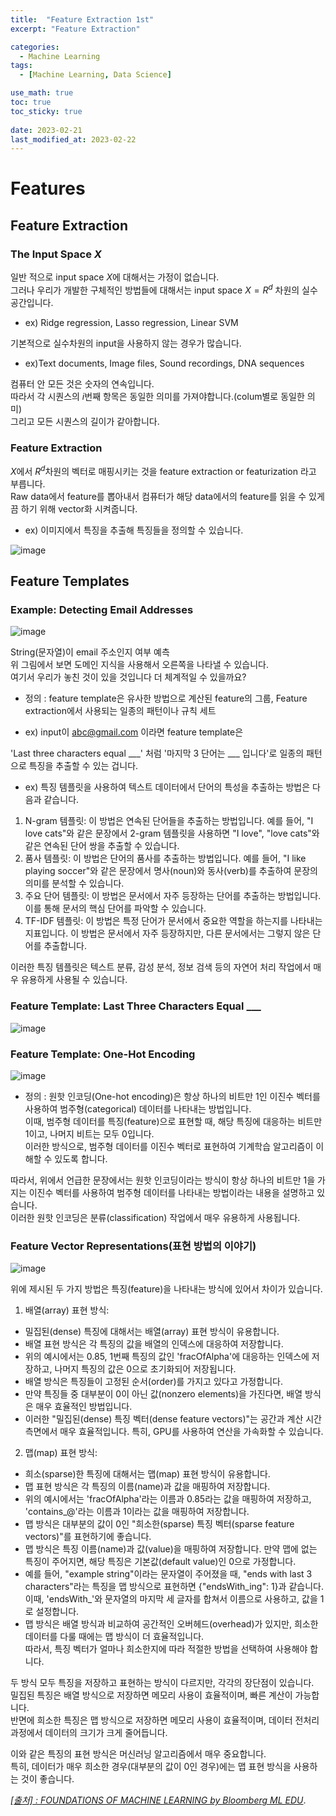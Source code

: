 ```yaml
---
title:  "Feature Extraction 1st"
excerpt: "Feature Extraction"

categories:
  - Machine Learning
tags:
  - [Machine Learning, Data Science]

use_math: true
toc: true
toc_sticky: true
 
date: 2023-02-21
last_modified_at: 2023-02-22
---
```

# Features
## Feature Extraction
### The Input Space $X$ 
일반 적으로 input space $X$에 대해서는 가정이 없습니다.<br>
그러나 우리가 개발한 구체적인 방법들에 대해서는 input space $X=R^d$ 차원의 실수 공간입니다.<br>
- ex) Ridge regression, Lasso regression, Linear SVM<br>

기본적으로 실수차원의 input을 사용하지 않는 경우가 많습니다.<br>
- ex)Text documents, Image files, Sound recordings, DNA sequences<br>

컴퓨터 안 모든 것은 숫자의 연속입니다.<br>
따라서 각 시퀀스의 $i$번째 항목은 동일한 의미를 가져야합니다.(colum별로 동일한 의미)<br>
그리고 모든 시퀀스의 길이가 같아합니다.<br>

### Feature Extraction
$X$에서 $R^d$차원의 벡터로 매핑시키는 것을 feature extraction or featurization 라고 부릅니다.<br>
Raw data에서 feature를 뽑아내서 컴퓨터가 해당 data에서의 feature를 읽을 수 있게끔 하기 위해 vector화 시켜줍니다.<br>
- ex) 이미지에서 특징을 추출해 특징들을 정의할 수 있습니다.<br>

![image](https://user-images.githubusercontent.com/108461006/220524902-f9958b06-8644-41cf-ba0f-7d54a59ef67d.png)

##	Feature Templates
###	Example: Detecting Email Addresses

![image](https://user-images.githubusercontent.com/108461006/220525484-f5a86efe-0afc-446b-acf2-bf9896b9bc80.png)

String(문자열)이 email 주소인지 여부 예측<br>
위 그림에서 보면 도메인 지식을 사용해서 오른쪽을 나타낼 수 있습니다.<br>
여기서 우리가 놓친 것이 있을 것입니다 더 체계적일 수 있을까요?<br>

- 정의 : feature template은 유사한 방법으로 계산된 feature의 그룹, Feature extraction에서 사용되는 일종의 패턴이나 규칙 세트<br>

- ex) input이 abc@gmail.com 이라면 feature template은

'Last three characters equal ___' 처럼 '마지막 3 단어는 ___ 입니다'로 일종의 패턴으로 특징을 추출할 수 있는 겁니다.<br>
- ex) 특징 템플릿을 사용하여 텍스트 데이터에서 단어의 특성을 추출하는 방법은 다음과 같습니다.<br>
1. N-gram 템플릿: 이 방법은 연속된 단어들을 추출하는 방법입니다. 예를 들어, "I love cats"와 같은 문장에서 2-gram 템플릿을 사용하면 "I love", "love cats"와 같은 연속된 단어 쌍을 추출할 수 있습니다.<br>
2. 품사 템플릿: 이 방법은 단어의 품사를 추출하는 방법입니다. 예를 들어, "I like playing soccer"와 같은 문장에서 명사(noun)와 동사(verb)를 추출하여 문장의 의미를 분석할 수 있습니다.
3. 주요 단어 템플릿: 이 방법은 문서에서 자주 등장하는 단어를 추출하는 방법입니다. 이를 통해 문서의 핵심 단어를 파악할 수 있습니다.
4.	TF-IDF 템플릿: 이 방법은 특정 단어가 문서에서 중요한 역할을 하는지를 나타내는 지표입니다. 이 방법은 문서에서 자주 등장하지만, 다른 문서에서는 그렇지 않은 단어를 추출합니다.<br>

이러한 특징 템플릿은 텍스트 분류, 감성 분석, 정보 검색 등의 자연어 처리 작업에서 매우 유용하게 사용될 수 있습니다.<br>

### Feature Template: Last Three Characters Equal ___

![image](https://user-images.githubusercontent.com/108461006/220525650-46059477-4cba-46e4-83b4-e61fcf756af8.png)

### Feature Template: One-Hot Encoding

![image](https://user-images.githubusercontent.com/108461006/220525783-c7150a02-a731-4b37-aea8-55052b688224.png)

- 정의 : 원핫 인코딩(One-hot encoding)은 항상 하나의 비트만 1인 이진수 벡터를 사용하여 범주형(categorical) 데이터를 나타내는 방법입니다.<br>
 이때, 범주형 데이터를 특징(feature)으로 표현할 때, 해당 특징에 대응하는 비트만 1이고, 나머지 비트는 모두 0입니다.<br>
 이러한 방식으로, 범주형 데이터를 이진수 벡터로 표현하여 기계학습 알고리즘이 이해할 수 있도록 합니다.<br>

따라서, 위에서 언급한 문장에서는 원핫 인코딩이라는 방식이 항상 하나의 비트만 1을 가지는 이진수 벡터를 사용하여 범주형 데이터를 나타내는 방법이라는 내용을 설명하고 있습니다. <br>이러한 원핫 인코딩은 분류(classification) 작업에서 매우 유용하게 사용됩니다.<br>

###	Feature Vector Representations(표현 방법의 이야기)

![image](https://user-images.githubusercontent.com/108461006/220525930-3fc17bb4-d529-4c85-a7b6-ff5034daf653.png)

위에 제시된 두 가지 방법은 특징(feature)을 나타내는 방식에 있어서 차이가 있습니다.<br>

1. 배열(array) 표현 방식:
- 밀집된(dense) 특징에 대해서는 배열(array) 표현 방식이 유용합니다.<br>
-	배열 표현 방식은 각 특징의 값을 배열의 인덱스에 대응하여 저장합니다.<br>
-	위의 예시에서는 0.85, 1번째 특징의 값인 'fracOfAlpha'에 대응하는 인덱스에 저장하고, 나머지 특징의 값은 0으로 초기화되어 저장됩니다.<br>
- 배열 방식은 특징들이 고정된 순서(order)를 가지고 있다고 가정합니다.<br>
- 만약 특징들 중 대부분이 0이 아닌 값(nonzero elements)을 가진다면, 배열 방식은 매우 효율적인 방법입니다.<br>
- 이러한 "밀집된(dense) 특징 벡터(dense feature vectors)"는 공간과 계산 시간 측면에서 매우 효율적입니다. 특히, GPU를 사용하여 연산을 가속화할 수 있습니다.
2.	맵(map) 표현 방식:
-	희소(sparse)한 특징에 대해서는 맵(map) 표현 방식이 유용합니다.<br>
-	맵 표현 방식은 각 특징의 이름(name)과 값을 매핑하여 저장합니다.<br>
-	위의 예시에서는 'fracOfAlpha'라는 이름과 0.85라는 값을 매핑하여 저장하고, 'contains_@'라는 이름과 1이라는 값을 매핑하여 저장합니다.<br>
- 맵 방식은 대부분의 값이 0인 "희소한(sparse) 특징 벡터(sparse feature vectors)"를 표현하기에 좋습니다.<br>
- 맵 방식은 특징 이름(name)과 값(value)을 매핑하여 저장합니다. 만약 맵에 없는 특징이 주어지면, 해당 특징은 기본값(default value)인 0으로 가정합니다.
- 예를 들어, "example string"이라는 문자열이 주어졌을 때, "ends with last 3 characters"라는 특징을 맵 방식으로 표현하면 {"endsWith_ing": 1}과 같습니다.<br>
이때, 'endsWith_'와 문자열의 마지막 세 글자를 합쳐서 이름으로 사용하고, 값을 1로 설정합니다.
- 맵 방식은 배열 방식과 비교하여 공간적인 오버헤드(overhead)가 있지만, 희소한 데이터를 다룰 때에는 맵 방식이 더 효율적입니다.<br>
따라서, 특징 벡터가 얼마나 희소한지에 따라 적절한 방법을 선택하여 사용해야 합니다.<br>

두 방식 모두 특징을 저장하고 표현하는 방식이 다르지만, 각각의 장단점이 있습니다.<br> 
밀집된 특징은 배열 방식으로 저장하면 메모리 사용이 효율적이며, 빠른 계산이 가능합니다.<br> 
반면에 희소한 특징은 맵 방식으로 저장하면 메모리 사용이 효율적이며, 데이터 전처리 과정에서 데이터의 크기가 크게 줄어듭니다.<br>

이와 같은 특징의 표현 방식은 머신러닝 알고리즘에서 매우 중요합니다.<br>
특히, 데이터가 매우 희소한 경우(대부분의 값이 0인 경우)에는 맵 표현 방식을 사용하는 것이 좋습니다.<br>

[*[출처] : FOUNDATIONS OF MACHINE LEARNING by Bloomberg ML EDU*](https://bloomberg.github.io/foml/#home).